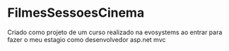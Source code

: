 # FilmesSessoesCinema
Criado como projeto de um curso realizado na evosystems ao entrar para fazer o meu estagio como desenvolvedor asp.net mvc
